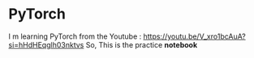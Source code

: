 # PyTorch
I m learning PyTorch from the Youtube : https://youtu.be/V_xro1bcAuA?si=hHdHEqglh03nktvs
So, This is the practice **notebook** 
